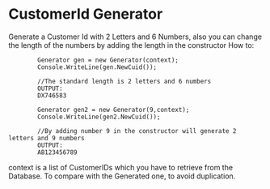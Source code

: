 # CustomerId Generator
Generate a Customer Id with 2 Letters and 6 Numbers, also you can change the length of the numbers by adding the length in the constructor
How to:

            Generator gen = new Generator(context);
            Console.WriteLine(gen.NewCuid());
            
            //The standard length is 2 letters and 6 numbers
            OUTPUT:
            DX746583
            
            Generator gen2 = new Generator(9,context);
            Console.WriteLine(gen2.NewCuid());
            
            //By adding number 9 in the constructor will generate 2 letters and 9 numbers
            OUTPUT:
            AB123456789
            
context is a list of CustomerIDs which you have to retrieve from the Database. To compare with the Generated one, to avoid duplication.
